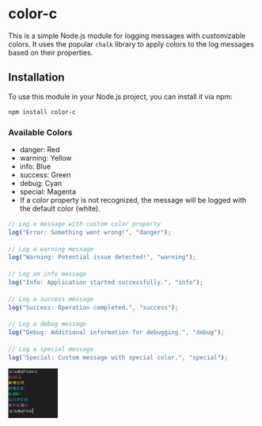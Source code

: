 # color-c

This is a simple Node.js module for logging messages with customizable colors. It uses the popular `chalk` library to apply colors to the log messages based on their properties.

## Installation

To use this module in your Node.js project, you can install it via npm:

```bash
npm install color-c
```
### Available Colors
- danger: Red
- warning: Yellow
- info: Blue
- success: Green
- debug: Cyan
- special: Magenta
- If a color property is not recognized, the message will be logged with the default color (white).
  
```javascript
// Log a message with custom color property
log("Error: Something went wrong!", "danger");

// Log a warning message
log("Warning: Potential issue detected!", "warning");

// Log an info message
log("Info: Application started successfully.", "info");

// Log a success message
log("Success: Operation completed.", "success");

// Log a debug message
log("Debug: Additional information for debugging.", "debug");

// Log a special message
log("Special: Custom message with special color.", "special");

```

<img src="./chalk.png" alt="Example Image" width="100px" height="100px">


